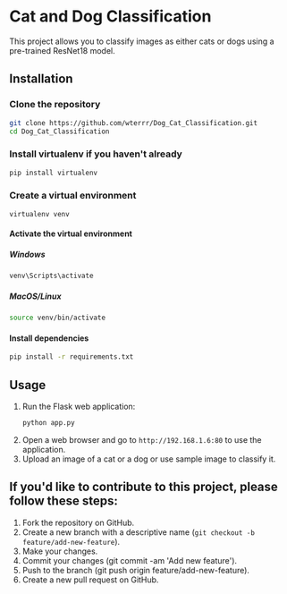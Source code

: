 # Cat and Dog Classification

This project allows you to classify images as either cats or dogs using a pre-trained ResNet18 model.

## Installation

### Clone the repository

```bash
git clone https://github.com/wterrr/Dog_Cat_Classification.git
cd Dog_Cat_Classification
```

### Install virtualenv if you haven't already
```bash
pip install virtualenv
```

### Create a virtual environment
```bahs
virtualenv venv
```

#### Activate the virtual environment
##### Windows
```bash
venv\Scripts\activate
```
##### MacOS/Linux
```bash
source venv/bin/activate
```

#### Install dependencies
```bash
pip install -r requirements.txt
```
## Usage
1. Run the Flask web application:
   ``` bash
   python app.py
2. Open a web browser and go to `http://192.168.1.6:80` to use the application.
3. Upload an image of a cat or a dog or use sample image to classify it.

## If you'd like to contribute to this project, please follow these steps:
1. Fork the repository on GitHub.
2. Create a new branch with a descriptive name (`git checkout -b feature/add-new-feature`).
3. Make your changes.
4. Commit your changes (git commit -am 'Add new feature').
5. Push to the branch (git push origin feature/add-new-feature).
6. Create a new pull request on GitHub.
